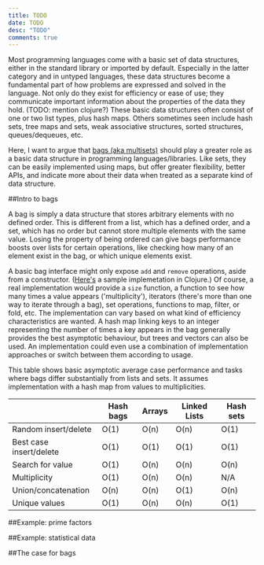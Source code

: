 ```yaml
---
title: TODO
date: TODO
desc: "TODO"
comments: true
---
```


Most programming languages come with a basic set of data structures, either in the standard library or imported by default. Especially in the latter category and in untyped languages, these data structures become a fundamental part of how problems are expressed and solved in the language. Not only do they exist for efficiency or ease of use; they communicate important information about the properties of the data they hold. (TODO: mention clojure?) These basic data structures often consist of one or two list types, plus hash maps. Others sometimes seen include hash sets, tree maps and sets, weak associative structures, sorted structures, queues/dequeues, etc.

Here, I want to argue that [bags (aka multisets)](https://en.wikipedia.org/wiki/Multiset) should play a greater role as a basic data structure in programming languages/libraries. Like sets, they can be easily implemented using maps, but offer greater flexibility, better APIs, and indicate more about their data when treated as a separate kind of data structure.

##Intro to bags

A bag is simply a data structure that stores arbitrary elements with no defined order. This is different from a list, which has a defined order, and a set, which has no order but cannot store multiple elements with the same value. Losing the property of being ordered can give bags performance boosts over lists for certain operations, like checking how many of an element exist in the bag, or which unique elements exist.

A basic bag interface might only expose `add` and `remove` operations, aside from a constructor. ([Here's](https://gist.github.com/j201/7365644) a sample implemetation in Clojure.) Of course, a real implementation would provide a `size` function, a function to see how many times a value appears ('multiplicity'), iterators (there's more than one way to iterate through a bag), set operations, functions to map, filter, or fold, etc. The implementation can vary based on what kind of efficiency characteristics are wanted. A hash map linking keys to an integer representing the number of times a key appears in the bag generally provides the best asymptotic behaviour, but trees and vectors can also be used. An implementation could even use a combination of implementation approaches or switch between them according to usage.

This table shows basic asymptotic average case performance and tasks where bags differ substantially from lists and sets. It assumes implementation with a hash map from values to multiplicities.

|| Hash bags | Arrays | Linked Lists | Hash sets
--- | --- | --- | --- | ---
Random insert/delete | O(1) | O(n) | O(n) | O(1)
Best case insert/delete | O(1) | O(1) | O(1) | O(1)
Search for value | O(1) | O(n) | O(n) | O(n)
Multiplicity | O(1) | O(n) | O(n) | N/A
Union/concatenation | O(n) | O(n) | O(1) | O(n)
Unique values | O(1) | O(n) | O(n) | O(1)

##Example: prime factors

##Example: statistical data

##The case for bags
